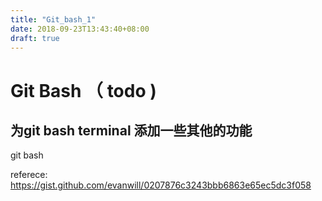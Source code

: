 ```yaml
---
title: "Git_bash_1"
date: 2018-09-23T13:43:40+08:00
draft: true
---
```


# Git Bash （ todo )

## 为git bash terminal 添加一些其他的功能

git bash 



referece: https://gist.github.com/evanwill/0207876c3243bbb6863e65ec5dc3f058